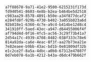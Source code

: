 
                a7f88678-9a71-41e2-9500-6215231f173d
                fd940541-8603-4e8b-b2ea-b464be5d2518
                c983aa29-8578-4891-b50e-a34f877dcaf2
                e284fd8f-929b-4730-b402-3a055b023a6d
                92b818e1-6360-4c7e-a9cd-b414be12d8c4
                341910ff-5aed-43ec-a947-d64455006f4f
                af794d4d-0f16-4fc5-ac56-3c29f73b41a7
                2d54a17c-4939-4708-8402-038f333c78e6
                814a92da-ca6e-4eac-8f3f-aa27b73ea21e
                7e82eaee-b9bb-43ac-bd1b-0e81809df32b
                e1c2ce2f-8a5a-4dbc-a0b8-67312e47087f
                0d7eb078-6a1b-4212-b43a-d6dc479b662f
                